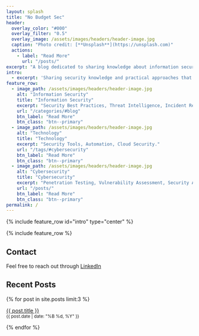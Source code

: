 ```yaml
---
layout: splash
title: "No Budget Sec"
header:
  overlay_color: "#000"
  overlay_filter: "0.5"
  overlay_image: /assets/images/headers/header-image.jpg
  caption: "Photo credit: [**Unsplash**](https://unsplash.com)"
  actions:
    - label: "Read More"
      url: "/posts/"
excerpt: "A blog dedicated to sharing knowledge about information security and technology, focusing on practical approaches and real-world experiences."
intro:
  - excerpt: 'Sharing security knowledge and practical approaches that work without breaking the bank.'
feature_row:
  - image_path: /assets/images/headers/header-image.jpg
    alt: "Information Security"
    title: "Information Security"
    excerpt: "Security Best Practices, Threat Intelligence, Incident Response."
    url: "/categories/#blog"
    btn_label: "Read More"
    btn_class: "btn--primary"
  - image_path: /assets/images/headers/header-image.jpg
    alt: "Technology"
    title: "Technology"
    excerpt: "Security Tools, Automation, Cloud Security."
    url: "/tags/#cybersecurity"
    btn_label: "Read More"
    btn_class: "btn--primary"
  - image_path: /assets/images/headers/header-image.jpg
    alt: "Cybersecurity"
    title: "Cybersecurity"
    excerpt: "Penetration Testing, Vulnerability Assessment, Security Architecture."
    url: "/posts/"
    btn_label: "Read More"
    btn_class: "btn--primary"
permalink: /
---
```


{% include feature_row id="intro" type="center" %}

{% include feature_row %}

<div class="feature__wrapper">
  <div class="feature__item--left">
    <div class="archive__item">
      <div class="archive__item-body">
        <h2 class="archive__item-title">Contact</h2>
        <div class="archive__item-excerpt">
          <p>Feel free to reach out through <a href="https://www.linkedin.com/in/jnahuelperez/" target="_blank">LinkedIn</a></p>
        </div>
      </div>
    </div>
  </div>
  
  <div class="feature__item--right">
    <div class="archive__item">
      <div class="archive__item-body">
        <h2 class="archive__item-title">Recent Posts</h2>
        <div class="archive__item-excerpt">
          {% for post in site.posts limit:3 %}
            <p><a href="{{ post.url }}">{{ post.title }}</a><br/>
            <small><i class="fas fa-fw fa-calendar-alt" aria-hidden="true"></i> {{ post.date | date: "%B %d, %Y" }}</small></p>
          {% endfor %}
        </div>
      </div>
    </div>
  </div>
</div> 